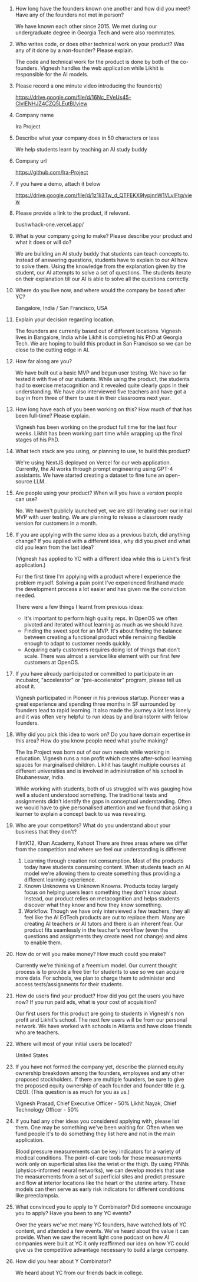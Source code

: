 1. How long have the founders known one another and how did you meet? Have any of the founders not met in person?

	We have known each other since 2015. We met during our undergraduate degree in Georgia Tech and were also roommates. 

2. Who writes code, or does other technical work on your product? Was any of it done by a non-founder? Please explain.

	The code and technical work for the product is done by both of the co-founders. Vignesh handles the web application while Likhit is responsible for the AI models.

3. Please record a one minute video introducing the founder(s) 

	https://drive.google.com/file/d/16Nc_EVeUs45-ClvlENHJZ4CZQ5LEutBl/view

4. Company name

	Ira Project

5. Describe what your company does in 50 characters or less

	We help students learn by teaching an AI study buddy

6. Company url

	https://github.com/Ira-Project

7. If you have a demo, attach it below

	https://drive.google.com/file/d/1z1Ii3Tw_d_QTFEKX9IypjnnW1VLvIFtg/view

8. Please provide a link to the product, if relevant.

	bushwhack-one.vercel.app/

9. What is your company going to make? Please describe your product and what it does or will do?

	We are building an AI study buddy that students can teach concepts to. Instead of answering questions, students have to explain to our AI how to solve them. Using the knowledge from the explanation given by the student, our AI attempts to solve a set of questions. The students iterate on their explanation till our AI is able to solve all the questions correctly. 

10. Where do you live now, and where would the company be based after YC?

	Bangalore, India / San Francisco, USA

11. Explain your decision regarding location.

	 The founders are currently based out of different locations. Vignesh lives in Bangalore, India while Likhit is completing his PhD at Georgia Tech. We are hoping to build this product in San Francisco so we can be close to the cutting edge in AI. 

12. How far along are you?

	We have built out a basic MVP and begun user testing. We have so far tested it with five of our students. While using the product, the students had to exercise metacognition and it revealed quite clearly gaps in their understanding. We have also interviewed five teachers and have got a buy in from three of them to use it in their classrooms next year. 

13. How long have each of you been working on this? How much of that has been full-time? Please explain.

	Vignesh has been working on the product full time for the last four weeks. Likhit has been working part time while wrapping up the final stages of his PhD.

14. What tech stack are you using, or planning to use, to build this product?

	We're using NextJS deployed on Vercel for our web application. Currently, the AI works through prompt engineering using GPT-4 assistants. We have started creating a dataset to fine tune an open-source LLM. 

15. Are people using your product? When will you have a version people can use?

	No. We haven't publicly launched yet, we are still iterating over our initial MVP with user testing. We are planning to release a classroom ready version for customers in a month. 

16. If you are applying with the same idea as a previous batch, did anything change? If you applied with a different idea, why did you pivot and what did you learn from the last idea?

	(Vignesh has applied to YC with a different idea while this is Likhit's first application.)
	
	For the first time I'm applying with a product where I experience the problem myself.  Solving a pain point I've experienced firsthand made the development process a lot easier and has given me the conviction needed.
	
	There were a few things I learnt from previous ideas:
	- It's important to perform high quality reps. In OpenOS we often pivoted and iterated without learning as much as we should have. 
	- Finding the sweet spot for an MVP. It's about finding the balance between creating a functional product while remaining flexible enough to adapt to customer needs quickly.
	- Acquiring early customers requires doing lot of things that don't scale. There was almost a service like element with our first few customers at OpenOS.

17. If you have already participated or committed to participate in an incubator, "accelerator" or "pre-accelerator" program, please tell us about it.

	Vignesh participated in Pioneer in his previous startup. Pioneer was a great experience and spending three months in SF surrounded by founders lead to rapid learning. It also made the journey a lot less lonely and it was often very helpful to run ideas by and brainstorm with fellow founders. 

18. Why did you pick this idea to work on? Do you have domain expertise in this area? How do you know people need what you're making?

	The Ira Project was born out of our own needs while working in education. Vignesh runs a non profit which creates after-school learning spaces for marginalised children. Likhit has taught multiple courses at different universities and is involved in administration of his school in Bhubaneswar, India. 
	 
	While working with students, both of us struggled with was gauging how well a student understood something. The traditional tests and assignments didn't identify the gaps in conceptual understanding. Often we would have to give personalised attention and we found that asking a learner to explain a concept back to us was revealing. 

19. Who are your competitors? What do you understand about your business that they don't?

	FlintK12, Khan Academy, Kahoot
	There are three areas where we differ from the competition and where we feel our understanding is different
	1. Learning through creation not consumption. Most of the products today have students consuming content. When students teach an AI model we're allowing them to create something thus providing a different learning experience. 
	2. Known Unknowns vs Unknown Knowns. Products today largely focus on helping users learn something they don't know about. Instead, our product relies on metacognition and helps students discover what they know and how they know something. 
	3. Workflow. Though we have only interviewed a few teachers, they all feel like the AI EdTech products are out to replace them. Many are creating AI teachers or AI tutors and there is an inherent fear. Our product fits seamlessly in the teacher's workflow (even the questions and assignments they create need not change) and aims to enable them.

20. How do or will you make money? How much could you make?

	Currently we're thinking of a freemium model. Our current thought process is to provide a free tier for students to use so we can acquire more data. For schools, we plan to charge them to administer and access tests/assignments for their students. 

21. How do users find your product? How did you get the users you have now? If you run paid ads, what is your cost of acquisition?

	Our first users for this product are going to students in Vignesh's non profit and Likhit's school. The next few users will be from our personal network. We have worked with schools in Atlanta and have close friends who are teachers.

22. Where will most of your initial users be located?

	United States

23. If you have not formed the company yet, describe the planned equity ownership breakdown among the founders, employees and any other proposed stockholders. If there are multiple founders, be sure to give the proposed equity ownership of each founder and founder title (e.g. CEO). (This question is as much for you as us.)

	Vignesh Prasad, Chief Executive Officer - 50%
	Likhit Nayak, Chief Technology Officer - 50%

24. If you had any other ideas you considered applying with, please list them. One may be something we've been waiting for. Often when we fund people it's to do something they list here and not in the main application.

	Blood pressure measurements can be key indicators for a variety of medical conditions. The point-of-care tools for these measurements work only on superficial sites like the wrist or the thigh. By using PINNs (physics-informed neural networks), we can develop models that use the measurements from a set of superficial sites and predict pressure and flow at interior locations like the heart or the uterine artery. These models can then serve as early risk indicators for different conditions like preeclampsia.

25. What convinced you to apply to Y Combinator? Did someone encourage you to apply? Have you been to any YC events?

	Over the years we've met many YC founders, have watched lots of YC content, and attended a few events. We've heard about the value it can provide. When we saw the recent light cone podcast on how AI companies were built at YC it only reaffirmed our idea on how YC could give us the competitive advantage necessary to build a large company.

26.  How did you hear about Y Combinator?

	 We heard about YC from our friends back in college. 

